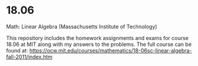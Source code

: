 # 18.06
Math: Linear Algebra (Massachusetts Institute of Technology)

This repository includes the homework assignments and exams for course 18.06 at MIT along with my answers to the problems. The full course can be found at:
https://ocw.mit.edu/courses/mathematics/18-06sc-linear-algebra-fall-2011/index.htm
